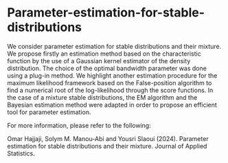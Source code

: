 # Parameter-estimation-for-stable-distributions
We consider parameter estimation for stable distributions and their mixture. We propose firstly an estimation method based on the characteristic function by the use of a Gaussian kernel estimator of the density distribution. The choice of the optimal bandwidth parameter was done using a plug-in method. We highlight another estimation procedure for the maximum likelihood framework based on the False-position algorithm to find a numerical root of the log-likelihood through the score functions. In the case of a mixture stable distributions, the EM algorithm and the Bayesian estimation method were adapted in order to propose an efficient tool for parameter estimation.  

For more information, please refer to the following:

   
Omar Hajjaji, Solym M. Manou-Abi and Yousri Slaoui (2024). Parameter estimation for stable distributions and their mixture. Journal of Applied Statistics.
